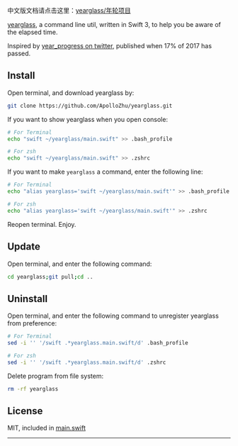 中文版文档请点击这里：[yearglass/年轮项目](https://apollozhu.github.io/2017/03/06/yearglass-project/)

[yearglass](https://github.com/ApolloZhu/yearglass), a command line util, written in Swift 3, to help you be aware of the elapsed time.

Inspired by [year_progress on twitter](https://twitter.com/year_progress), published when 17% of 2017 has passed.

<div id="yearglass-web"></div>

## Install

Open terminal, and download yearglass by:

```sh
git clone https://github.com/ApolloZhu/yearglass.git
```

If you want to show yearglass when you open console:

```sh
# For Terminal
echo "swift ~/yearglass/main.swift" >> .bash_profile

# For zsh
echo "swift ~/yearglass/main.swift" >> .zshrc
```

If you want to make `yearglass` a command, enter the following line:

```sh
# For Terminal
echo "alias yearglass='swift ~/yearglass/main.swift'" >> .bash_profile

# For zsh
echo "alias yearglass='swift ~/yearglass/main.swift'" >> .zshrc
```

Reopen terminal. Enjoy.

## Update

Open terminal, and enter the following command:

```sh
cd yearglass;git pull;cd ..
```

## Uninstall

Open terminal, and enter the following command to unregister yearglass from preference:

```sh
# For Terminal
sed -i '' '/swift .*yearglass.main.swift/d' .bash_profile

# For zsh
sed -i '' '/swift .*yearglass.main.swift/d' .zshrc
```

Delete program from file system:

```sh
rm -rf yearglass
```

## License

MIT, included in [main.swift](../master/main.swift#L1-#L24)

----

<script>

	/* The following code is used to generate dynamic yearglass progress bar for the website version of this doc -- https://apollozhu.github.io/yearglass/ */

	const today = new Date();
	const year = today.getFullYear();
	const thisYear = new Date(year, 0, 1);
	const nextYear = new Date(year + 1, 0, 1);
	const oneDay = today.getMilliseconds();
	const passed = Math.floor((today - thisYear) / oneDay);
	const total = Math.floor((nextYear - thisYear) / oneDay);
	const percentage = passed / total;
	const space = 15;

	function repeat(s, n) {
		return new Array(Math.floor(n + 1)).join(s);
	}

	document.getElementById("yearglass-web").innerHTML = "Year Progress: " + Math.floor(percentage * 100) + "% [" + repeat("▓", space * percentage) + repeat("░", space * (1 - percentage)) + "]";
</script>
